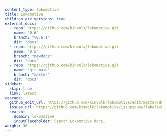 ```yaml
---
content_type: lokomotive
title: Lokomotive
children_are_versions: true
external_docs:
  - repo: https://github.com/kinvolk/lokomotive.git
    name: "0.6"
    branch: "v0.6.1"
    dir: "docs"
  - repo: https://github.com/kinvolk/lokomotive.git
    name: "0.5"
    branch: "newdocs"
    dir: "docs"
  - repo: https://github.com/kinvolk/lokomotive.git
    name: "git-main"
    branch: "master"
    dir: "docs"
sidebar:
  skip: true
  link: latest
cascade:
  github_edit_url: https://github.com/kinvolk/lokomotive/edit/master/docs/
  issues_url: https://github.com/kinvolk/lokomotive/issues/new?labels=kind/documentation
  search:
    domain: lokomotive
    inputPlaceholder: Search Lokomotive docs…
weight: 30
---
```

